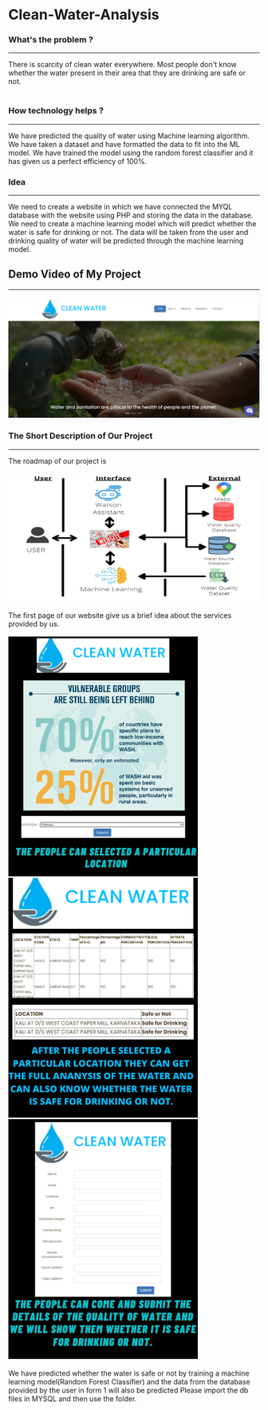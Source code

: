 # Clean-Water-Analysis
<b><h3>What's the problem ?</h3> </b><hr>
There is scarcity of clean water everywhere. Most people don't know whether the water present in their area that they are drinking are safe or not. 
<br><br>
<h3>How technology helps ?</h3><hr>
We have predicted the quality of water using Machine learning algorithm. We have taken a dataset and have formatted the data to fit into the ML model. We have trained the model using the random forest classifier and it has given us a perfect efficiency of 100%.<br>
<h3>Idea</h3><hr>
We need to create a website in which we have connected the MYQL database with the website using PHP and storing the data in the database. We need to create a machine learning model which will predict whether the water is safe for drinking or not. The data will be taken from the user and drinking quality of water will be predicted through the machine learning model.
<br>
<h2>Demo Video of My Project</h2><hr>
<a href="https://youtu.be/uexqmdPK7Fk" rel="nofollow"><img src="https://github.com/ArijitChatterjee0120/Clean-Water-Analysis/blob/main/images/watermark.PNG" alt="CLICK HERE TO WATCH THE VIDEO" style="max-width:100%;"></a>
<h3>The Short Description of Our Project</h3>
<hr>
The roadmap of our project is<br><br>
<img src="https://github.com/ArijitChatterjee0120/Clean-Water-Analysis/blob/main/images/Roadmap.jpeg">
<br><br>
The first page of our website give us a brief idea about the services provided by us.<br><br>
<img src="https://github.com/ArijitChatterjee0120/Clean-Water-Analysis/blob/main/images/services-img-01.png">
<img src="https://github.com/ArijitChatterjee0120/Clean-Water-Analysis/blob/main/images/services-img-02.png">
<img src="https://github.com/ArijitChatterjee0120/Clean-Water-Analysis/blob/main/images/services-img-03.png"><br><br>
We have predicted whether the water is safe or not by training a machine learning model(Random Forest Classifier) and the data from the database provided by the user in form 1 will also be predicted
Please import the db files in MYSQL and then use the folder.
